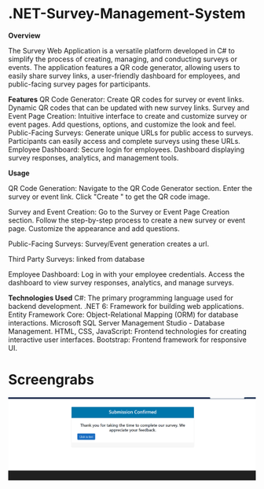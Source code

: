 # .NET-Survey-Management-System

**Overview**

The Survey Web Application is a versatile platform developed in C# to simplify the process of creating, managing, and conducting surveys or events. The application features a QR code generator, allowing users to easily share survey links, a user-friendly dashboard for employees, and public-facing survey pages for participants.

**Features**
QR Code Generator:
Create QR codes for survey or event links.
Dynamic QR codes that can be updated with new survey links.
Survey and Event Page Creation:
Intuitive interface to create and customize survey or event pages.
Add questions, options, and customize the look and feel.
Public-Facing Surveys:
Generate unique URLs for public access to surveys.
Participants can easily access and complete surveys using these URLs.
Employee Dashboard:
Secure login for employees.
Dashboard displaying survey responses, analytics, and management tools.

**Usage**

QR Code Generation:
Navigate to the QR Code Generator section.
Enter the survey or event link.
Click "Create " to get the QR code image.

Survey and Event Creation:
Go to the Survey or Event Page Creation section.
Follow the step-by-step process to create a new survey or event page.
Customize the appearance and add questions.

Public-Facing Surveys: Survey/Event generation creates a url.

Third Party Surveys: linked from database

Employee Dashboard:
Log in with your employee credentials.
Access the dashboard to view survey responses, analytics, and manage surveys.

**Technologies Used**
C#: The primary programming language used for backend development.
.NET 6: Framework for building web applications.
Entity Framework Core: Object-Relational Mapping (ORM) for database interactions.
Microsoft SQL Server Management Studio - Database Management.
HTML, CSS, JavaScript: Frontend technologies for creating interactive user interfaces.
Bootstrap: Frontend framework for responsive UI.

# Screengrabs
![Confirmation_Survey_Page](./img/ConfirmationPage.png)
